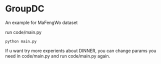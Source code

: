 # GroupDC
An example for MaFengWo dataset

run code/main.py

    python main.py
If u want try more experients about DINNER, you can change params you need in code/main.py and run code/main.py again.
